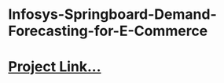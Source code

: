 # Infosys-Springboard-Demand-Forecasting-for-E-Commerce 
<p> 

# **[Project Link...](https://github.com/springboardmentor139/Demand-Forecasting-For-E-commerce)**

 </p>
